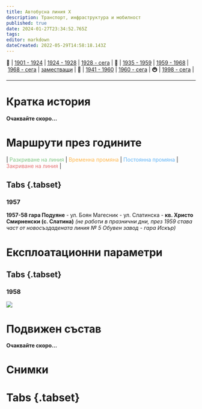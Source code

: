 ```yaml
---
title: Автобусна линия Х
description: Транспорт, инфраструктура и мобилност
published: true
date: 2024-01-27T23:34:52.765Z
tags: 
editor: markdown
dateCreated: 2022-05-29T14:58:18.143Z
---
```


🚋 | [1901 - 1924](/bg/public-transport/tram-routes-1901-1924) | [1924 - 1928](/bg/public-transport/tram-routes-1924-1928) | [1928 - сега](/bg/public-transport/tram-routes-1928-sega) | 🚌 | [1935 - 1959](/bg/public-transport/bus-routes-1935-1959) | [1959 - 1968](/bg/public-transport/bus-routes-1959-1968) | [1968 - сега](/bg/public-transport/bus-routes-1968-sega) | [заместващи](/bg/public-transport/bus-routes-replacement-services) | 🚎 | [1941 - 1960](/bg/public-transport/trolleybus-routes-1941-1960) | [1960 - сега](/bg/public-transport/trolleybus-routes-1960-sega) | 🚇 | [1998 - сега](/bg/public-transport/metro-routes) |

---

# Кратка история

**Очаквайте скоро…**


# Маршрути през годините
| <span style="color:#81C784">Разкриване на линия</span> | <span style="color:#FFB74D">Временна промяна</span> | <span style="color:#64B5F6">Постоянна промяна</span> | <span style="color:#E57373">Закриване на линия</span> |


## Tabs {.tabset}

### 1957
**1957-58 гара Подуяне** - ул. Боян Магесник - ул. Слатинска - **кв. Христо Смирненски (с. Слатина)** *(не работи в празнични дни, през 1959 става част от новосъздадената линия № 5 Обувен завод - гара Искър)*




# Експлоатационни параметри

## Tabs {.tabset}
### 1958
<img src="http://46.10.181.183:1518/trinmo/literature/1958-patevoditel/1958-line%d0%a5.jpg">

# **Подвижен състав**

**Очаквайте скоро…**

# Снимки
  
# Tabs {.tabset}
